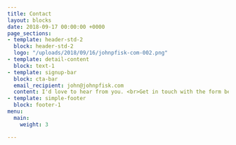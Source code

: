 ```yaml
---
title: Contact
layout: blocks
date: 2018-09-17 00:00:00 +0000
page_sections:
- template: header-std-2
  block: header-std-2
  logo: "/uploads/2018/09/16/johnpfisk-com-002.png"
- template: detail-content
  block: text-1
- template: signup-bar
  block: cta-bar
  email_recipient: john@johnpfisk.com
  content: I'd love to hear from you. <br>Get in touch with the form below.
- template: simple-footer
  block: footer-1
menu:
  main:
    weight: 3

---
```

